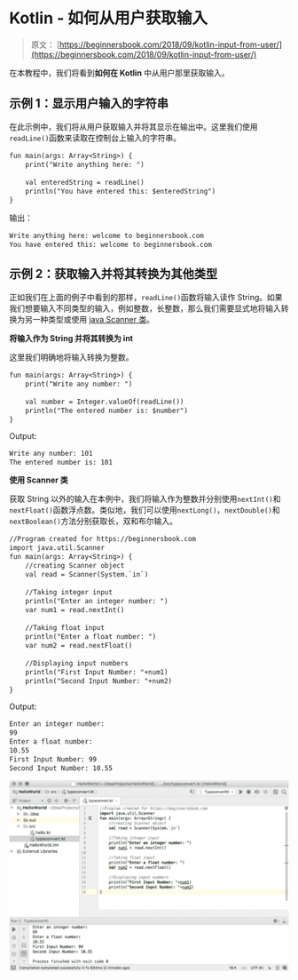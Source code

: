 # Kotlin - 如何从用户获取输入

> 原文： [https://beginnersbook.com/2018/09/kotlin-input-from-user/](https://beginnersbook.com/2018/09/kotlin-input-from-user/)

在本教程中，我们将看到**如何在 Kotlin** 中从用户那里获取输入。

## 示例 1：显示用户输入的字符串

在此示例中，我们将从用户获取输入并将其显示在输出中。这里我们使用`readLine()`函数来读取在控制台上输入的字符串。

```
fun main(args: Array<String>) {
    print("Write anything here: ")

    val enteredString = readLine()
    println("You have entered this: $enteredString")
}
```

输出：

```
Write anything here: welcome to beginnersbook.com
You have entered this: welcome to beginnersbook.com
```

## 示例 2：获取输入并将其转换为其他类型

正如我们在上面的例子中看到的那样，`readLine()`函数将输入读作 String。如果我们想要输入不同类型的输入，例如整数，长整数，那么我们需要显式地将输入转换为另一种类型或使用 [java Scanner 类](https://beginnersbook.com/2014/07/java-program-to-get-input-from-user/)。

**将输入作为 String 并将其转换为 int**

这里我们明确地将输入转换为整数。

```
fun main(args: Array<String>) {
    print("Write any number: ")

    val number = Integer.valueOf(readLine())
    println("The entered number is: $number")
}
```

Output:

```
Write any number: 101
The entered number is: 101
```

**使用 Scanner 类**

获取 String 以外的输入在本例中，我们将输入作为整数并分别使用`nextInt()`和`nextFloat()`函数浮点数。类似地，我们可以使用`nextLong()`，`nextDouble()`和`nextBoolean()`方法分别获取长，双和布尔输入。

```
//Program created for https://beginnersbook.com
import java.util.Scanner
fun main(args: Array<String>) {
    //creating Scanner object
    val read = Scanner(System.`in`)

    //Taking integer input
    println("Enter an integer number: ")
    var num1 = read.nextInt()

    //Taking float input
    println("Enter a float number: ")
    var num2 = read.nextFloat()

    //Displaying input numbers
    println("First Input Number: "+num1)
    println("Second Input Number: "+num2)
}
```

Output:

```
Enter an integer number: 
99
Enter a float number: 
10.55
First Input Number: 99
Second Input Number: 10.55
```

![Kotlin taking input from user](img/2e816b18c2173b8bf69dac5ce0c12d53.jpg)